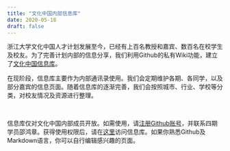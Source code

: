 ```yaml
---
title: "文化中国内部信息库"
date: 2020-05-18
draft: false
---
```




浙江大学文化中国人才计划发展至今，已经有上百名教授和嘉宾、数百名在校学生及校友。为了完善计划内部的信息分享，我们利用Github的私有Wiki功能，建立了[文化中国信息库](https://github.com/MYCCLP/CCLP-WIKI/wiki)。

在现阶段，信息库主要作为内部通讯录使用。我们会定期维护各期、各同学，以及部分嘉宾的信息页面。随着信息库的逐渐完善，我们会按照城市、行业、学校等分类，对校友情况及资源进行整理。

<br>



信息库仅对文化中国内部成员开放。如需使用，请[注册Github账号](https://github.com/join)，并联系四期学员邵鸿章。获得使用权限后，请在[这里](https://github.com/MYCCLP/CCLP-WIKI)访问信息库。如果你熟悉Github及Markdown语言，你可以自行编辑感兴趣的页面。

